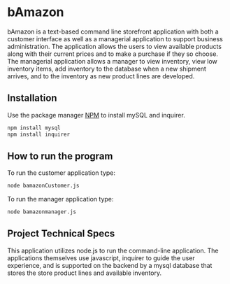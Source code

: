 # bAmazon

bAmazon is a text-based command line storefront application with both a customer interface as well as a managerial application to support business administration.  The application allows the users to view available products along with their current prices and to make a purchase if they so choose.  The managerial application allows a manager to view inventory, view low inventory items, add inventory to the database when a new shipment arrives, and to the inventory as new product lines are developed.  


## Installation

Use the package manager [NPM](https://www.npmjs.com/) to install mySQL and inquirer.

```bash
npm install mysql
npm install inquirer
```

## How to run the program

To run the customer application type:

```bash
node bamazonCustomer.js
```

To run the manager application type:

```bash
node bamazonmanager.js
```

## Project Technical Specs
This application utilizes node.js to run the command-line application.  The applications themselves use javascript, inquirer to guide the user experience, and is supported on the backend by a mysql database that stores the store product lines and available inventory.  
